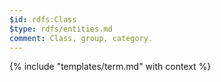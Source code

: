 ```yaml
---
$id: rdfs:Class
$type: rdfs/entities.md
comment: Class, group, category.
---
```


{% include "templates/term.md" with context %}
